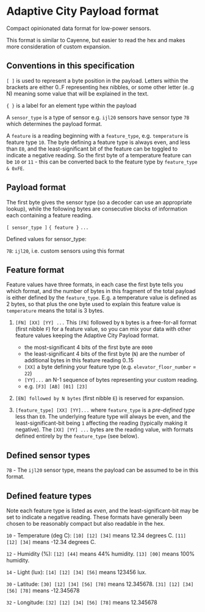 # Adaptive City Payload format

Compact opinionated data format for low-power sensors.

This format is similar to Cayenne, but easier to read the hex and makes more consideration of custom expansion.

## Conventions in this specification

`[ ]` is used to represent a byte position in the payload. Letters within the brackets are either 0..F representing hex nibbles,
or some other letter (e..g N) meaning some value that will be explained in the text.

`{ }` is a label for an element type within the payload

A `sensor_type` is a type of sensor e.g. `ijl20` sensors have sensor type `7B` which determines the payload format.

A `feature` is a reading beginning with a `feature_type`, e.g. `temperature` is feature type `10`. The byte defining a feature type is always
even, and less than `E0`, and the least-significant bit of the feature can be toggled to indicate a negative reading. So
the first byte of a temperature feature can be `10` or `11` - this can be converted back to the feature type by `feature_type & 0xFE`.

## Payload format

The first byte gives the sensor type (so a decoder can use an appropriate lookup), while the following bytes are consecutive
blocks of information each containing a feature reading.

`[ sensor_type ]` `{ feature }` `...`

Defined values for sensor_type:

`7B`: `ijl20`, i.e. custom sensors using this format

## Feature format

Feature values have three formats, in each case the first byte tells you which format, and the number of bytes in this fragment
of the total payload is either defined by the `feature_type`. E.g. a temperature value is defined as 2 bytes, so that plus the
one byte used to explain this feature value is `temperature` means the total is 3 bytes.

1. `[FN] [XX] [YY] ...` This `[FN]` followed by `N` bytes is a free-for-all format (first nibble `F`) for a feature value,
so you can mix your data with other feature values keeping the Adaptive City Payload format.
    - the most-significant 4 bits of the first byte are `0000`
    - the least-significant 4 bits of the first byte (`N`) are the number of additional bytes in this feature reading 0..15
    - `[XX]` a byte defining your feature type (e.g. `elevator_floor_number` = `22`)
    - `[YY]...` an N-1 sequence of bytes representing your custom reading.
    - e.g. `[F3] [AB] [01] [23]`

2. `[EN] followed by N bytes` (first nibble `E`) is reserved for expansion.

3. `[feature_type] [XX] [YY]...` where `feature_type` is a *pre-defined type* less than `E0`. The underlying feature type will
always be even, and the least-significant-bit being `1` affecting the reading (typically making it negative). The `[XX] [YY] ...` bytes
are the reading value, with formats defined entirely by the `feature_type` (see below).

## Defined sensor types

`7B` - The `ijl20` sensor type, means the payload can be assumed to be in this format.

## Defined feature types

Note each feature type is listed as *even*, and the least-significant-bit may be set to indicate a negative reading. These formats
have generally been chosen to be reasonably compact but also readable in the hex.

`10` - Temperature (deg C): `[10] [12] [34]` means 12.34 degrees C. `[11] [12] [34]` means -12.34 degrees C.

`12` - Humidity (%): `[12] [44]`  means 44% humidity. `[13] [00]` means 100% humidity.

`14` - Light (lux): `[14] [12] [34] [56]` means 123456 lux.


`30` - Latitude: `[30] [12] [34] [56] [78]` means 12.345678. `[31] [12] [34] [56] [78]` means -12.345678

`32` - Longitude: `[32] [12] [34] [56] [78]` means 12.345678
